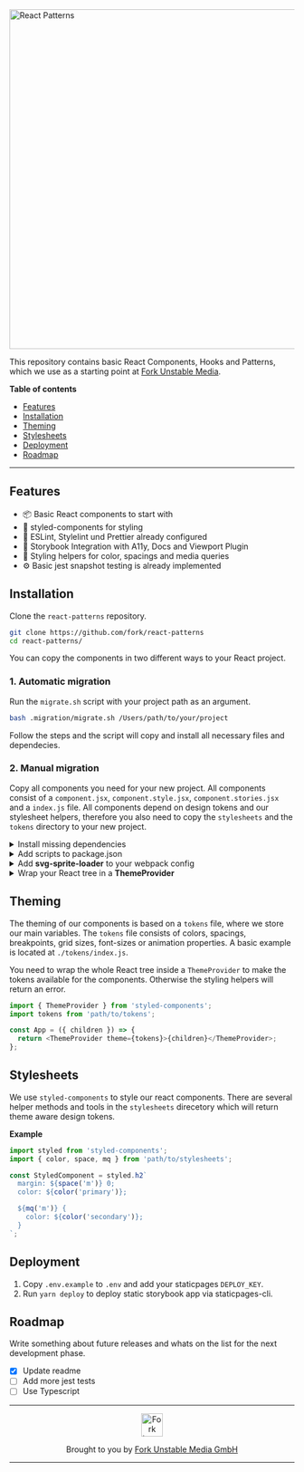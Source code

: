 <div align="left">
    <img width="600" title="React Patterns" src="http://github.fork.de/ReactPatterns2.svg">
</div>

This repository contains basic React Components, Hooks and Patterns, which we use as a starting point at [Fork Unstable Media](https://www.fork.de/).

**Table of contents**

- [Features](#features)
- [Installation](#installation)
- [Theming](#theming)
- [Stylesheets](#stylesheets)
- [Deployment](#deployment)
- [Roadmap](#roadmap)

<!-- /TOC -->

---

## Features

- 📦 Basic React components to start with
- 💅 styled-components for styling
- 🔧 ESLint, Stylelint und Prettier already configured
- 🧱 Storybook Integration with A11y, Docs and Viewport Plugin
- 📐 Styling helpers for color, spacings and media queries
- ⚙️ Basic jest snapshot testing is already implemented

## Installation

Clone the `react-patterns` repository.

```sh
git clone https://github.com/fork/react-patterns
cd react-patterns/
```

You can copy the components in two different ways to your React project.

### 1. Automatic migration

Run the `migrate.sh` script with your project path as an argument.

```sh
bash .migration/migrate.sh /Users/path/to/your/project
```

Follow the steps and the script will copy and install all necessary files and dependecies.

### 2. Manual migration

Copy all components you need for your new project. All components consist of a `component.jsx`, `component.style.jsx`, `component.stories.jsx` and a `index.js` file. All components depend on design tokens and our stylesheet helpers, therefore you also need to copy the `stylesheets` and the `tokens` directory to your new project.

<details>
  <summary>Install missing dependencies</summary>

```sh
# Install dependencies
yarn add react react-dom styled-components prop-types lazysizes picturefill what-input js-cookie svg-sprite-loader

# Install dev dependencies
yarn add -D @storybook/react @storybook/addon-a11y @storybook/theming @storybook/addon-docs @storybook/addon-viewport babel-loader @babel/core babel-jest enzyme enzyme-adapter-react-16 enzyme-to-json jest react-is react-test-renderer @4rk/staticpages-cli
```

</details>

<details>
  <summary>Add scripts to package.json</summary>

```sh
"storybook": "start-storybook -s ./public -p 8000",
"storybook:build": "build-storybook",
"deploy": "yarn storybook:build && staticpages-cli",
"test": "jest --config ./jest.config.json",
"test:update": "jest --config ./jest.config.json -u"
```

</details>

<details>
  <summary>Add <b>svg-sprite-loader</b> to your webpack config</summary>

The components make use of the 'svg-sprite-loader'. Make sure you add the following rule to your webpack config:

```js
{
  test: /\.svg$/,
  loader: "svg-sprite-loader"
}
```

</details>

<details>
  <summary>Wrap your React tree in a <b>ThemeProvider</b></summary>

```js
import React from 'react';
import { ThemeProvider } from 'styled-components';

import tokens from 'path/to/tokens';

export default () => (
  <ThemeProvider theme={tokens}>
    <ReactTree />
  </ThemeProvider>
);
```

</details>

## Theming

The theming of our components is based on a `tokens` file, where we store our main variables. The `tokens` file consists of colors, spacings, breakpoints, grid sizes, font-sizes or animation properties. A basic example is located at `./tokens/index.js`.

You need to wrap the whole React tree inside a `ThemeProvider` to make the tokens available for the components. Otherwise the styling helpers will return an error.

```js
import { ThemeProvider } from 'styled-components';
import tokens from 'path/to/tokens';

const App = ({ children }) => {
  return <ThemeProvider theme={tokens}>{children}</ThemeProvider>;
};
```

## Stylesheets

We use `styled-components` to style our react components. There are several helper methods and tools in the `stylesheets` direcetory which will return theme aware design tokens.

**Example**

```js
import styled from 'styled-components';
import { color, space, mq } from 'path/to/stylesheets';

const StyledComponent = styled.h2`
  margin: ${space('m')} 0;
  color: ${color('primary')};

  ${mq('m')} {
    color: ${color('secondary')};
  }
`;
```

## Deployment

1. Copy `.env.example` to `.env` and add your staticpages `DEPLOY_KEY`.
2. Run `yarn deploy` to deploy static storybook app via staticpages-cli.

## Roadmap

Write something about future releases and whats on the list for the next development phase.

- [x] Update readme
- [ ] Add more jest tests
- [ ] Use Typescript

---

<div align="center">
  <img src="http://github.fork.de/heart.png" width="38" height="41" alt="Fork Logo" />

  <p>Brought to you by <a href="https://www.fork.de">Fork Unstable Media GmbH</a></p>
</div>

---
